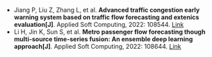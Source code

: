 * Jiang P, Liu Z, Zhang L, et al. <b>Advanced traffic congestion early warning system based on traffic flow forecasting and extenics evaluation[J]</b>. Applied Soft Computing, 2022: 108544. [Link](https://www.sciencedirect.com/science/article/pii/S1568494622000746)
* Li H, Jin K, Sun S, et al. <b>Metro passenger flow forecasting though multi-source time-series fusion: An ensemble deep learning approach[J]</b>. Applied Soft Computing, 2022: 108644. [Link](https://www.sciencedirect.com/science/article/pii/S1568494622001284)
